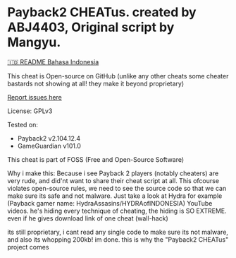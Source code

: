 # Payback2 CHEATus. created by ABJ4403, Original script by Mangyu.
[🇮🇩️ README Bahasa Indonesia](https://github.com/ABJ4403/Payback2_CHEATus/blob/main/README_id.md)

This cheat is Open-source on GitHub (unlike any other cheats some cheater bastards not showing at all! they make it beyond proprietary)

[Report issues here](https://github.com/ABJ4403/Payback2_CHEATus)

License: GPLv3

Tested on:
- Payback2 v2.104.12.4
- GameGuardian v101.0


This cheat is part of FOSS (Free and Open-Source Software)


Why i make this:
Because i see Payback 2 players (notably cheaters) are very rude, and did'nt want to share their cheat script at all. This ofcourse violates open-source rules, we need to see the source code so that we can make sure its safe and not malware. Just take a look at Hydra for example (Payback gamer name: HydraAssasins/HYDRAofINDONESIA) YouTube videos. he's hiding every technique of cheating, the hiding is SO EXTREME. even if he gives download link of one cheat (wall-hack)

its still proprietary, i cant read any single code to make sure its not malware, and also its whopping 200kb! im done. this is why the "Payback2 CHEATus" project comes
